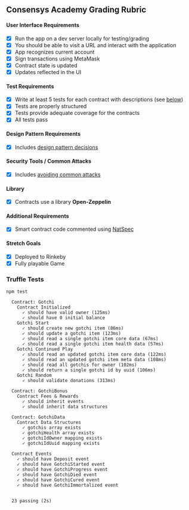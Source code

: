 ## Consensys Academy Grading Rubric

#### User Interface Requirements
- [x] Run the app on a dev server locally for testing/grading
- [x] You should be able to visit a URL and interact with the application
- [x] App recognizes current account
- [x] Sign transactions using MetaMask
- [x] Contract state is updated
- [x] Updates reflected in the UI

#### Test Requirements
- [x] Write at least 5 tests for each contract with descriptions (see [below](#truffle-tests))
- [x] Tests are properly structured
- [x] Tests provide adequate coverage for the contracts
- [x] All tests pass

#### Design Pattern Requirements
- [x] Includes [design pattern decisions](./design_pattern_decisions.md)

#### Security Tools / Common Attacks
- [x] Includes [avoiding common attacks](./avoiding_common_attacks.md)

#### Library
- [x] Contracts use a library **Open-Zeppelin**

#### Additional Requirements
- [x] Smart contract code commented using [NatSpec](https://github.com/ethereum/wiki/wiki/Ethereum-Natural-Specification-Format)

#### Stretch Goals
- [x] Deployed to Rinkeby
- [x] Fully playable Game

### Truffle Tests
  `npm test`

```
  Contract: Gotchi
    Contract Initialized
      ✓ should have valid owner (125ms)
      ✓ should have 0 initial balance
    Gotchi Start
      ✓ should create new gotchi item (86ms)
      ✓ should update a gotchi item (123ms)
      ✓ should read a single gotchi item core data (67ms)
      ✓ should read a single gotchi item health data (57ms)
    Gotchi Continued Play
      ✓ should read an updated gotchi item core data (122ms)
      ✓ should read an updated gotchi item meta data (108ms)
      ✓ should read all gotchis for owner (102ms)
      ✓ should return a single gotchi id by uuid (106ms)
    Gotchi Random
      ✓ should validate donations (313ms)

  Contract: GotchiBonus
    Contract Fees & Rewards
      ✓ should inherit events
      ✓ should inherit data structures

  Contract: GotchiData
    Contract Data Structures
      ✓ gotchis array exists
      ✓ gotchiHealth array exists
      ✓ gotchiIdOwner mapping exists
      ✓ gotchiIdUuid mapping exists

  Contract Events
    ✓ should have Deposit event
    ✓ should have GotchiStarted event
    ✓ should have GotchiProgress event
    ✓ should have GotchiDied event
    ✓ should have GotchiCured event
    ✓ should have GotchiImmortalized event


  23 passing (2s)
```
